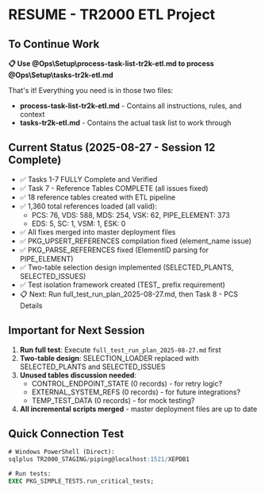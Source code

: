 # RESUME - TR2000 ETL Project

## To Continue Work

**📋 Use @Ops\Setup\process-task-list-tr2k-etl.md to process @Ops\Setup\tasks-tr2k-etl.md**

That's it! Everything you need is in those two files:
- **process-task-list-tr2k-etl.md** - Contains all instructions, rules, and context
- **tasks-tr2k-etl.md** - Contains the actual task list to work through

## Current Status (2025-08-27 - Session 12 Complete)
- ✅ Tasks 1-7 FULLY Complete and Verified
- ✅ Task 7 - Reference Tables COMPLETE (all issues fixed)
- ✅ 18 reference tables created with ETL pipeline
- ✅ 1,360 total references loaded (all valid):
  - PCS: 76, VDS: 588, MDS: 254, VSK: 62, PIPE_ELEMENT: 373
  - EDS: 5, SC: 1, VSM: 1, ESK: 0
- ✅ All fixes merged into master deployment files
- ✅ PKG_UPSERT_REFERENCES compilation fixed (element_name issue)
- ✅ PKG_PARSE_REFERENCES fixed (ElementID parsing for PIPE_ELEMENT)
- ✅ Two-table selection design implemented (SELECTED_PLANTS, SELECTED_ISSUES)
- ✅ Test isolation framework created (TEST_ prefix requirement)
- 📋 Next: Run full_test_run_plan_2025-08-27.md, then Task 8 - PCS Details

## Important for Next Session
1. **Run full test**: Execute `full_test_run_plan_2025-08-27.md` first
2. **Two-table design**: SELECTION_LOADER replaced with SELECTED_PLANTS and SELECTED_ISSUES
3. **Unused tables discussion needed**:
   - CONTROL_ENDPOINT_STATE (0 records) - for retry logic?
   - EXTERNAL_SYSTEM_REFS (0 records) - for future integrations?
   - TEMP_TEST_DATA (0 records) - for mock testing?
4. **All incremental scripts merged** - master deployment files are up to date

## Quick Connection Test
```sql
# Windows PowerShell (Direct):
sqlplus TR2000_STAGING/piping@localhost:1521/XEPDB1

# Run tests:
EXEC PKG_SIMPLE_TESTS.run_critical_tests;
```
